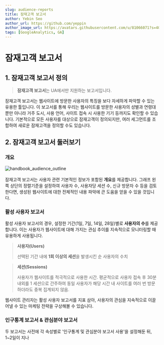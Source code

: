 ```yaml
---
slug: audience-reports
title: 잠재고객 보고서
author: Yebin Seo
author_url: https://github.com/yeppin
author_image_url: https://avatars.githubusercontent.com/u/81066071?s=400&u=55ee1f97f34d9497ad540b225cfd2448aeefd8b0&v=4
tags: [GoogleAnalytics, GA]
---
```


# 잠재고객 보고서

## 1. 잠재고객 보고서 정의

> **잠재고객 보고서**는 UA에서만 지원하는 보고서입니다.

잠재고객 보고서는 웹사이트에 방문한 사용자의 특징을 보다 자세하게 파악할 수 있는 유용한 툴입니다. 이 보고서를 통해 우리는 웹사이트를 방문한 사용자의 성별과 연령대뿐만 아니라 거주 도시, 사용 언어, 사이트 접속 시 사용한 기기 등까지도 확인할 수 있습니다. 기본적으로 모든 사용자를 대상으로 잠재고객이 정의되지만, 여러 세그먼트를 조합하여 새로운 잠재고객을 정의할 수도 있습니다.

## 2. 잠재고객 보고서 둘러보기

### 개요

![handbook_audience_outline](https://user-images.githubusercontent.com/81066071/131258942-57ddffa8-ada8-4c35-a4c9-1d350c92f908.PNG)<br/><br/>
잠재고객 보고서는 사용자 관련 기본적인 정보가 포함된 **개요**를 제공합니다. 그래프 왼쪽 상단의 정렬기준을 설정하여 사용자 수, 사용자당 세션 수, 신규 방문자 수 등을 검토한다면, 생성된 웹사이트에 대한 전체적인 내용 파악에 큰 도움을 얻을 수 있을 것입니다.

### 활성 사용자 보고서

활성 사용자 보고서의 경우, 설정한 기간(1일, 7일, 14일, 28일)별로 **사용자의 수**를 제공합니다. 이는 사용자가 웹사이트에 대해 가지는 관심 추이를 지속적으로 모니터링할 때 유용하게 사용됩니다.<br/>

> **사용자(Users)**
>
> 선택된 기간 내에 **1회 이상의 세션**을 발생시킨 순 사용자의 수치

> **세션(Sessions)**
>
> 사용자가 웹사이트를 적극적으로 사용한 시간. 평균적으로 사용자 접속 후 30분 내외를 1 세션으로 간주하여 동일 사용자가 해당 시간 내 사이트를 여러 번 방문하더라도 중복 집계되지 않음.

웹사이트 관리자는 활성 사용자 보고서를 지표 삼아, 사용자의 관심을 지속적으로 이끌어낼 수 있는 마케팅 전략을 구상해볼 수 있습니다.

### 인구통계 보고서 & 관심분야 보고서

두 보고서는 사전에 각 속성별로 '인구통계 및 관심분야 보고서 사용'을 설정해둔 뒤, 1~2일이 지나 